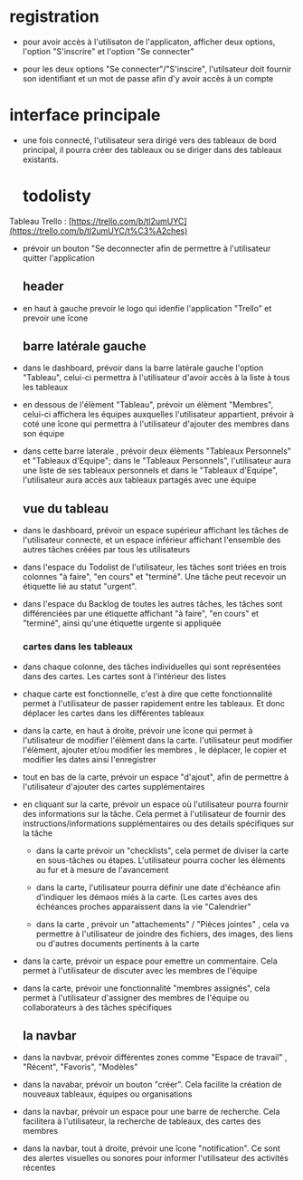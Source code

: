  # registration
- pour avoir accès à l'utilisaton de l'applicaton, afficher deux options, l'option "S'inscrire" et l'option "Se connecter"

- pour les deux options "Se connecter"/"S'inscire", l'utilsateur doit fournir son identifiant et un mot de passe afin d'y avoir accès à un compte


 # interface principale 

- une fois connecté, l'utilisateur sera dirigé vers des tableaux de bord principal, il pourra créer des tableaux ou se diriger dans des tableaux existants.

  # todolisty

Tableau Trello : [https://trello.com/b/tl2umUYC](https://trello.com/b/tl2umUYC/t%C3%A2ches)

- prévoir un bouton "Se deconnecter afin de permettre à l'utilisateur quitter l'application

   ## header 

- en haut à gauche prevoir le logo qui idenfie l'application "Trello" et prevoir une îcone
  

   ## barre latérale gauche 

- dans le dashboard, prévoir dans la barre latérale gauche l'option "Tableau", celui-ci permettra à l'utilisateur d'avoir accès à la liste à tous les tableaux

- en dessous de l'élèment "Tableau", prévoir un élèment "Membres", celui-ci affichera les équipes auxquelles l'utilisateur appartient, prévoir à coté une îcone qui permettra à l'utilisateur d'ajouter des membres dans son équipe

- dans cette barre laterale , prévoir deux élèments "Tableaux Personnels" et "Tableaux d'Equipe";
dans le "Tableaux Personnels", l'utilisateur aura une liste de ses tableaux personnels et dans le "Tableaux d'Equipe", l'utilisateur aura accès aux tableaux partagés avec une équipe
 
   ## vue du tableau 

- dans le dashboard, prévoir un espace supérieur affichant les tâches de l'utilisateur connecté, et un espace inférieur affichant l'ensemble des autres tâches créées par tous les utilisateurs

- dans l'espace du Todolist de l'utilisateur, les tâches sont triées en trois colonnes "à faire", "en cours" et "terminé". Une tâche peut recevoir un étiquette lié au statut "urgent". 

- dans l'espace du Backlog de toutes les autres tâches, les tâches sont différenciées par une étiquette affichant "à faire", "en cours" et "terminé", ainsi qu'une étiquette urgente si appliquée

   ### cartes dans les tableaux
  
- dans chaque colonne, des tâches individuelles qui sont représentées dans des cartes. Les cartes sont à l'intérieur des listes

- chaque carte est fonctionnelle, c'est à dire que cette fonctionnalité permet à l'utilisateur de passer rapidement entre les tableaux. Et donc déplacer les cartes dans les différentes tableaux

- dans la carte, en haut à droite, prévoir une îcone qui permet à l'utilisateur de modifier l'élèment dans la carte. l'utilisateur peut modifier l'élèment, ajouter et/ou modifier les membres , le déplacer, le copier et modifier les dates ainsi l'enregistrer

- tout en bas de la carte, prévoir un espace "d'ajout", afin de permettre à l'utilisateur d'ajouter des cartes supplémentaires

- en cliquant sur la carte, prévoir un espace où l'utilisateur pourra fournir des informations sur la tâche. Cela permet à l'utilisateur de fournir des instructions/informations supplémentaires ou des details spécifiques sur la tâche
 
  - dans la carte prévoir un "checklists", cela permet de diviser la carte en sous-tâches ou étapes. L'utilisateur pourra cocher les élèments au fur et à mesure de l'avancement

  - dans la carte, l'utilisateur pourra définir une date d'échéance afin d'indiquer les démaos miés à la carte. (Les cartes aves des échéances proches apparaissent dans la vie "Calendrier"

  - dans la carte , prévoir un "attachements" / "Pièces jointes" , cela va permettre à l'utilisateur de joindre des fichiers, des images, des liens ou d'autres documents pertinents à la carte

- dans la carte, prévoir un espace pour emettre un commentaire. Cela permet à l'utilisateur de discuter avec les membres de l'équipe

- dans la carte, prévoir une fonctionnalité "membres assignés", cela permet à l'utilisateur d'assigner des membres de l'équipe ou collaborateurs à des tâches spécifiques

  ## la navbar

- dans la navbvar, prévoir différentes zones comme "Espace de travail" , "Récent", "Favoris", "Modèles"

- dans la navabar, prévoir un bouton "créer". Cela facilite la création de nouveaux tableaux, équipes ou organisations 

- dans la navbar, prévoir un espace pour une barre de recherche. Cela facilitera à l'utilisateur, la recherche de tableaux, des cartes des membres

- dans la navbar, tout à droite, prévoir une îcone "notification". Ce sont des alertes visuelles ou sonores pour informer l'utilisateur des activités récentes












